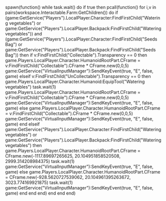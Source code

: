 spawn(function()
	while task.wait() do
		if true then
			pcall(function()
				for i,v in pairs(workspace.Interactable.Farm:GetChildren()) do
					if (game:GetService("Players").LocalPlayer.Character:FindFirstChild("Watering vegetables") or game:GetService("Players").LocalPlayer.Backpack:FindFirstChild("Watering vegetables")) and (game:GetService("Players").LocalPlayer.Character:FindFirstChild("Seeds Bag") or game:GetService("Players").LocalPlayer.Backpack:FindFirstChild("Seeds Bag")) then
						if v:FindFirstChild("Collectable").Transparency == 0 then
							game.Players.LocalPlayer.Character.HumanoidRootPart.CFrame = v:FindFirstChild("Collectable").CFrame * CFrame.new(0,0,5)
							game:GetService("VirtualInputManager"):SendKeyEvent(true, "E", false, game)
						elseif v:FindFirstChild("UnCollectable").Transparency == 0 then
							game.Players.LocalPlayer.Character.Humanoid:EquipTool("Watering vegetables")
							task.wait(1)
							game.Players.LocalPlayer.Character.HumanoidRootPart.CFrame = v:FindFirstChild("Collectable").CFrame * CFrame.new(0,0,5)
							game:GetService("VirtualInputManager"):SendKeyEvent(true, "E", false, game)
						else
							game.Players.LocalPlayer.Character.HumanoidRootPart.CFrame = v:FindFirstChild("Collectable").CFrame * CFrame.new(0,0,5)
							game:GetService("VirtualInputManager"):SendKeyEvent(true, "E", false, game)
						end
					elseif game:GetService("Players").LocalPlayer.Character:FindFirstChild("Watering vegetables") or game:GetService("Players").LocalPlayer.Backpack:FindFirstChild("Watering vegetables") then
						game.Players.LocalPlayer.Character.HumanoidRootPart.CFrame = CFrame.new(-1117.89697265625, 20.104951858520508, 2999.314208984375)
						task.wait(1)
						game:GetService("VirtualInputManager"):SendKeyEvent(true, "E", false, game)
					else
						game.Players.LocalPlayer.Character.HumanoidRootPart.CFrame = CFrame.new(-928.5620727539062, 20.104961395263672, 3023.774169921875)
						task.wait(1)
						game:GetService("VirtualInputManager"):SendKeyEvent(true, "E", false, game)
					end
				end
			end)
		end
	end 
end)
